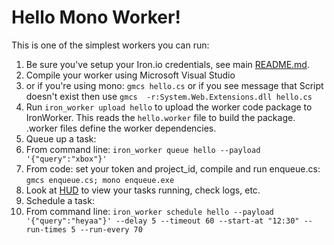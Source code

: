 # Hello Mono Worker!

This is one of the simplest workers you can run:

1. Be sure you've setup your Iron.io credentials, see main [README.md](https://github.com/iron-io/iron_worker_examples).
1. Compile your worker using Microsoft Visual Studio
  1. or if you're using mono: `gmcs hello.cs` or if you see message that Script doesn't exist then use `gmcs  -r:System.Web.Extensions.dll hello.cs`
1. Run `iron_worker upload hello` to upload the worker code package to IronWorker. This reads the `hello.worker` file to build the package. .worker files define the worker dependencies.
1. Queue up a task:
  1. From command line: `iron_worker queue hello --payload '{"query":"xbox"}'`
  1. From code: set your token and project_id, compile and run enqueue.cs: `gmcs enqueue.cs; mono enqueue.exe`
1. Look at [HUD](https://hud.iron.io) to view your tasks running, check logs, etc.
1. Schedule a task:
  1. From command line: `iron_worker schedule hello --payload '{"query":"heyaa"}' --delay 5 --timeout 60 --start-at "12:30" --run-times 5 --run-every 70`
